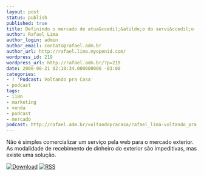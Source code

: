 ```yaml
---
layout: post
status: publish
published: true
title: Definindo o mercado de atua&ccedil;&atilde;o do servi&ccedil;o
author: Rafael Lima
author_login: admin
author_email: contato@rafael.adm.br
author_url: http://rafael.lima.myopenid.com/
wordpress_id: 219
wordpress_url: http://rafael.adm.br/?p=219
date: 2008-08-21 02:18:34.000000000 -03:00
categories:
- ! 'Podcast: Voltando pra Casa'
- podcast
tags:
- i18n
- marketing
- venda
- podcast
- mercado
podcast: http://rafael.adm.br/voltandopracasa/rafael_lima-voltando_pra_casa-0006.mp3
---
```

N&atilde;o &eacute; simples comercializar um servi&ccedil;o pela web para o mercado exterior. As modalidade de recebimento de dinheiro do exterior s&atilde;o impeditivas, mas existe uma solu&ccedil;&atilde;o.

<a class="noborder" href="http://rafael.adm.br/voltandopracasa/rafael_lima-voltando_pra_casa-0006.mp3" title="Download"><img src="http://rafael.adm.br/wp-content/themes/rafael_lima-rockinblue/images/download_green.gif" border="0" alt="Download" /></a> <a class="noborder" href="http://feeds.feedburner.com/rafael_lima_podcast" title="RSS"><img src="http://rafael.adm.br/wp-content/themes/rafael_lima-rockinblue/images/icn-feed-16x16.png" border="0" alt="RSS" /></a>

